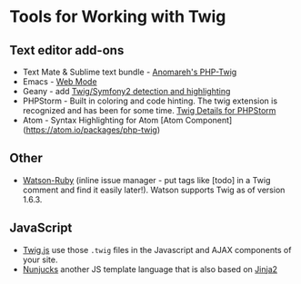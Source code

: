 # Tools for Working with Twig

## Text editor add-ons

* Text Mate & Sublime text bundle - [Anomareh's PHP-Twig](https://github.com/Anomareh/PHP-Twig.tmbundle)
* Emacs - [Web Mode](http://web-mode.org/)
* Geany - add [Twig/Symfony2 detection and highlighting](https://wiki.geany.org/howtos/geany_and_django#twigsymfony2_support)
* PHPStorm - Built in coloring and code hinting. The twig extension is recognized and has been for some time. [Twig Details for PHPStorm](http://blog.jetbrains.com/phpstorm/2013/06/twig-support-in-phpstorm/)
* Atom - Syntax Highlighting for Atom [Atom Component] (https://atom.io/packages/php-twig)

## Other
* [Watson-Ruby](http://goosecode.com/watson/) (inline issue manager - put tags like [todo] in a Twig comment and find it easily later!). Watson supports Twig as of version 1.6.3.

## JavaScript
* [Twig.js](https://github.com/justjohn/twig.js) use those `.twig` files in the Javascript and AJAX components of your site.
* [Nunjucks](http://mozilla.github.io/nunjucks/) another JS template language that is also based on [Jinja2](http://jinja.pocoo.org/docs/)